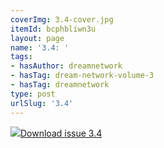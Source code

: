 ```yaml
---
coverImg: 3.4-cover.jpg
itemId: bcphbliwn3u
layout: page
name: '3.4: '
tags:
- hasAuthor: dreamnetwork
- hasTag: dream-network-volume-3
- hasTag: dreamnetwork
type: post
urlSlug: '3.4'
---
```

<img class="card-img" src="../images/3.4-rect.jpg"/><a href="../files/pdfs/Volume_3/3.4-The-Dream-Network_Volume-3_No-4.pdf" download="">Download issue 3.4</a>